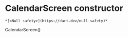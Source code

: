 


# CalendarScreen constructor




    *[<Null safety>](https://dart.dev/null-safety)*



CalendarScreen()












